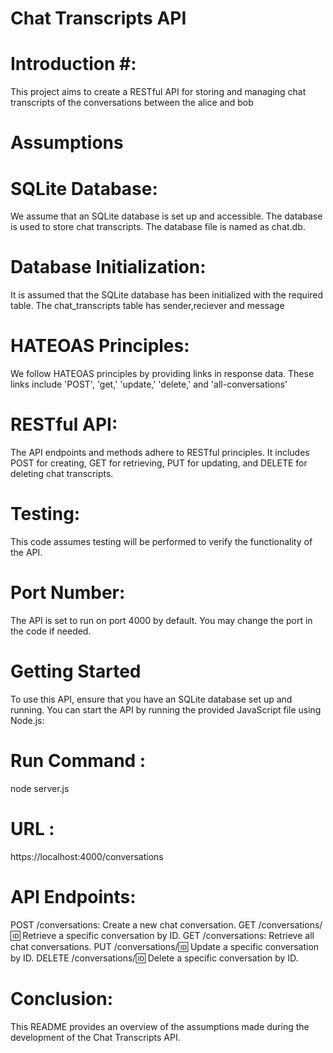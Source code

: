 # Chat Transcripts API #

# Introduction #:

This project aims to create a RESTful API for storing and managing chat transcripts of the conversations between the alice and bob

# Assumptions #

# SQLite Database: #

We assume that an SQLite database is set up and accessible. The database is used to store chat transcripts. The database file is named as chat.db.
# Database Initialization: #

It is assumed that the SQLite database has been initialized with the required table. The chat_transcripts table has sender,reciever and message 
# HATEOAS Principles:

We follow HATEOAS  principles by providing links in response data. These links include 'POST', 'get,' 'update,' 'delete,' and 'all-conversations'
# RESTful API:

The API endpoints and methods adhere to RESTful principles. It includes POST for creating, GET for retrieving, PUT for updating, and DELETE for deleting chat transcripts.

# Testing:

This code assumes testing will be performed to verify the functionality of the API.
# Port Number:

The API is set to run on port 4000 by default. You may change the port in the code if needed.

# Getting Started
To use this API, ensure that you have an SQLite database set up and running. You can start the API by running the provided JavaScript file using Node.js:

# Run Command :
node server.js 

# URL :

https://localhost:4000/conversations

# API Endpoints:

POST /conversations: Create a new chat conversation.
GET /conversations/:id: Retrieve a specific conversation by ID.
GET /conversations: Retrieve all chat conversations.
PUT /conversations/:id: Update a specific conversation by ID.
DELETE /conversations/:id: Delete a specific conversation by ID.

# Conclusion:

This README provides an overview of the assumptions made during the development of the Chat Transcripts API.
